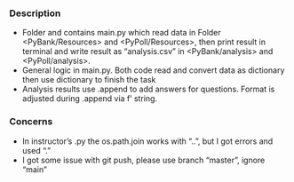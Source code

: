 ### Description
- Folder <PyBank> and <PyPoll> contains main.py which read data in Folder <PyBank/Resources> and <PyPoll/Resources>, then print result in terminal and write result as “analysis.csv” in <PyBank/analysis> and <PyPoll/analysis>.
- General logic in main.py. Both code read and convert data as dictionary then use dictionary to finish the task
- Analysis results use .append to add answers for questions. Format is adjusted during .append via f’ string.

### Concerns
- In instructor’s .py the os.path.join works with “..”, but I got errors and used “.”
- I got some issue with git push, please use branch “master”, ignore “main”

